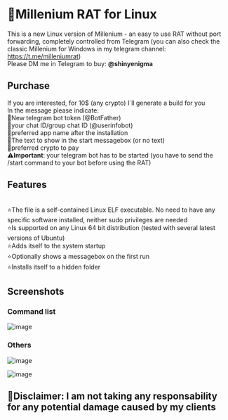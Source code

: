 # 📜Millenium RAT for Linux
This is a new Linux version of Millenium - an easy to use RAT without port forwarding, completely controlled from Telegram (you can also check the classic Millenium for Windows in my telegram channel: https://t.me/milleniumrat)
<br> Please DM me in Telegram to buy: **@shinyenigma**

## Purchase
If you are interested, for 10$ (any crypto) I`ll generate a build for you
<br> In the message please indicate:
<br> 🔹New telegram bot token (@BotFather)
<br> 🔹your chat ID/group chat ID (@userinfobot)
<br> 🔹preferred app name after the installation
<br> 🔹The text to show in the start messagebox (or no text)
<br> 🔹preferred crypto to pay
<br> ⚠️**Important**: your telegram bot has to be started (you have to send the /start command to your bot before using the RAT)

## Features
<br> ⭐️The file is a self-contained Linux ELF executable. No need to have any specific software installed, neither sudo privileges are needed
<br> ⭐️Is supported on any Linux 64 bit distribution (tested with several latest versions of Ubuntu)
<br> ⭐️Adds itself to the system startup
<br> ⭐️Optionally shows a messagebox on the first run
<br> ⭐️Installs itself to a hidden folder

## Screenshots
### Command list
![image](https://github.com/user-attachments/assets/1dd7c74d-8997-4a3a-b2a4-098f7528c61c)

### Others
![image](https://github.com/user-attachments/assets/3dbda7a6-e27d-4680-ac1b-cff1415f4cbd)

![image](https://github.com/user-attachments/assets/27687d56-cd54-4e74-81f2-3f2fcc2bbf09)

## 🛑Disclaimer: I am not taking any responsability for any potential damage caused by my clients
